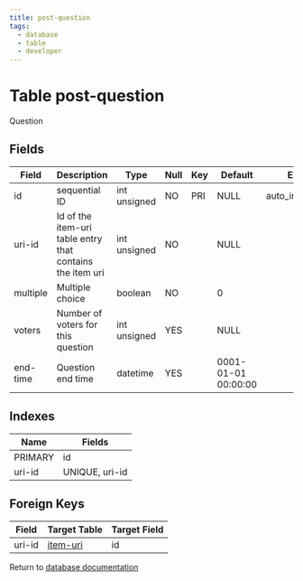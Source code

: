 ```yaml
---
title: post-question
tags:
  - database
  - table
  - developer
---
```

# Table post-question

Question

## Fields

| Field    | Description                                               | Type         | Null | Key | Default             | Extra          |
| -------- | --------------------------------------------------------- | ------------ | ---- | --- | ------------------- | -------------- |
| id       | sequential ID                                             | int unsigned | NO   | PRI | NULL                | auto_increment |
| uri-id   | Id of the item-uri table entry that contains the item uri | int unsigned | NO   |     | NULL                |                |
| multiple | Multiple choice                                           | boolean      | NO   |     | 0                   |                |
| voters   | Number of voters for this question                        | int unsigned | YES  |     | NULL                |                |
| end-time | Question end time                                         | datetime     | YES  |     | 0001-01-01 00:00:00 |                |

## Indexes

| Name    | Fields         |
| ------- | -------------- |
| PRIMARY | id             |
| uri-id  | UNIQUE, uri-id |

## Foreign Keys

| Field  | Target Table                 | Target Field |
| ------ | ---------------------------- | ------------ |
| uri-id | [item-uri](./db_item-uri.md) | id           |

Return to [database documentation](./index.md)
